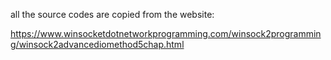 
all the source codes are copied from the website:

https://www.winsocketdotnetworkprogramming.com/winsock2programming/winsock2advancediomethod5chap.html